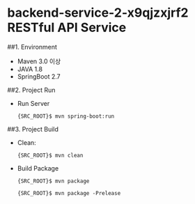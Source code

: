 # backend-service-2-x9qjzxjrf2 RESTful API Service

##1. Environment
- Maven 3.0 이상
- JAVA 1.8
- SpringBoot 2.7

##2. Project Run
- Run Server

    `{SRC_ROOT}$ mvn spring-boot:run`

##3. Project Build
- Clean: 

    `{SRC_ROOT}$ mvn clean`

- Build Package

    `{SRC_ROOT}$ mvn package`
    
    `{SRC_ROOT}$ mvn package -Prelease`
    


